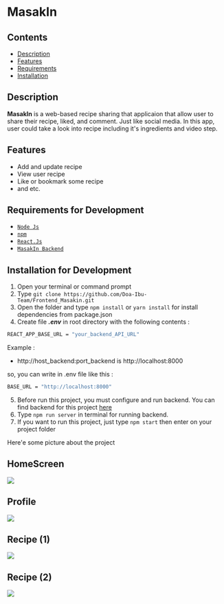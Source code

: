 # MasakIn 
## Contents

- [Description](#description)
- [Features](#features)
- [Requirements](#requirements-for-development)
- [Installation](#installation-for-development)

## Description

**MasakIn** is a web-based recipe sharing that applicaion that allow user to share their recipe, liked, and comment. Just like social media. In this app, user could take a look into recipe including it's ingredients and video step.

## Features

- Add and update recipe
- View user recipe
- Like or bookmark some recipe
- and etc.

## Requirements for Development

- [`Node Js`](https://nodejs.org/en/)
- [`npm`](https://www.npmjs.com/get-npm)
- [`React.Js`](https://reactjs.org/)
- [`MasakIn Backend`](https://github.com/Doa-Ibu-Team/Backend_MasakIn)

## Installation for Development

1. Open your terminal or command prompt
2. Type `git clone https://github.com/Doa-Ibu-Team/Frontend_Masakin.git`
3. Open the folder and type `npm install` or `yarn install` for install dependencies from package.json
4. Create file **_.env_** in root directory with the following contents :

```bash
REACT_APP_BASE_URL = "your_backend_API_URL"
```

Example :

- http://host_backend:port_backend is http://localhost:8000

so, you can write in .env file like this :

```bash
BASE_URL = "http://localhost:8000"
```

5. Before run this project, you must configure and run backend. You can find backend for this project [here](https://github.com/Doa-Ibu-Team/Backend_MasakIn)
6. Type `npm run server` in terminal for running backend.
7. If you want to run this project, just type `npm start` then enter on your project folder

Here'e some picture about the project

## HomeScreen

<img src="https://user-images.githubusercontent.com/70320451/107330676-78667380-6ae4-11eb-9947-58f3355240c0.jpg" />


## Profile

<img src="https://user-images.githubusercontent.com/70320451/107330674-78667380-6ae4-11eb-936a-0665e101c091.jpg" />

## Recipe (1)

<img src="https://user-images.githubusercontent.com/70320451/107330671-77cddd00-6ae4-11eb-846b-88ddd0d3a7f5.jpg" />


## Recipe (2)

<img src="https://user-images.githubusercontent.com/70320451/107330664-76041980-6ae4-11eb-8a0f-e7a4035ec1b8.jpg" />

